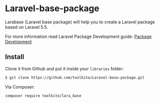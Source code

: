# Laravel-base-package
Larabase (Laravel base package) will help you to create a Laravel package based on Laravel 5.5.

For more information read Laravel Package Development guide: 
[Package Development](https://laravel.com/docs/5.5/packages)

## Install

Clone it from Github and put it inside your `libraries` folder:

``` bash
$ git clone https://github.com/toolkito/Laravel-base-package.git
```

Via Composer:

``` bash
composer require toolkito/lara_base
```
